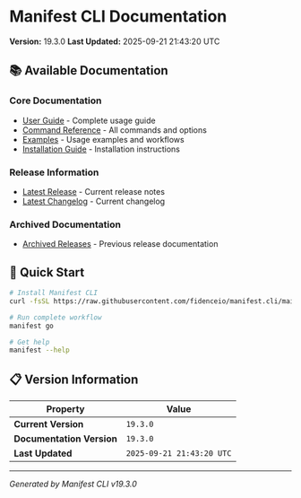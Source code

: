 # Manifest CLI Documentation

**Version:** 19.3.0
**Last Updated:** 2025-09-21 21:43:20 UTC

## 📚 Available Documentation

### Core Documentation
- [User Guide](USER_GUIDE.md) - Complete usage guide
- [Command Reference](COMMAND_REFERENCE.md) - All commands and options
- [Examples](EXAMPLES.md) - Usage examples and workflows
- [Installation Guide](INSTALLATION.md) - Installation instructions

### Release Information
- [Latest Release](RELEASE_v19.3.0.md) - Current release notes
- [Latest Changelog](CHANGELOG_v19.3.0.md) - Current changelog

### Archived Documentation
- [Archived Releases](zArchive/) - Previous release documentation

## 🚀 Quick Start

```bash
# Install Manifest CLI
curl -fsSL https://raw.githubusercontent.com/fidenceio/manifest.cli/main/install-cli.sh | bash

# Run complete workflow
manifest go

# Get help
manifest --help
```

## 📋 Version Information

| Property | Value |
|----------|-------|
| **Current Version** | `19.3.0` |
| **Documentation Version** | `19.3.0` |
| **Last Updated** | `2025-09-21 21:43:20 UTC` |

---
*Generated by Manifest CLI v19.3.0*
